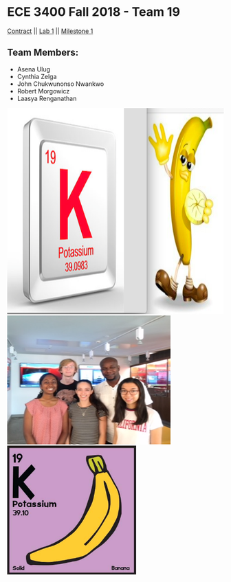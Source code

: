# ECE 3400 Fall 2018 - Team 19

[Contract](Contract/contract.md)
||
[Lab 1](Lab1/lab1.md)
||
[Milestone 1](Lab2/lab2.md)


## Team Members:
* Asena Ulug
* Cynthia Zelga
* John Chukwunonso Nwankwo
* Robert Morgowicz
* Laasya Renganathan

<img src="Potassium.png" width="680" height="480" alt="banner">
<img src="IMG_8322.jpg" width="380" height="300" alt="team_photo"> <img src="19-K.jpg" width="300" height="300" alt="banana">
